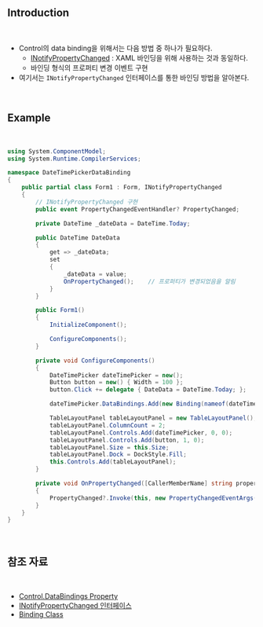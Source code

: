 ## Introduction

<br>

- Control의 data binding을 위해서는 다음 방법 중 하나가 필요하다.
    - [INotifyPropertyChanged](https://learn.microsoft.com/ko-kr/dotnet/api/system.componentmodel.inotifypropertychanged?view=net-8.0) : XAML 바인딩을 위해 사용하는 것과 동일하다.
    - 바인딩 형식의 프로퍼티 변경 이벤트 구현
- 여기서는 `INotifyPropertyChanged` 인터페이스를 통한 바인딩 방법을 알아본다.

<br>

## Example

<br>

```cs
using System.ComponentModel;
using System.Runtime.CompilerServices;

namespace DateTimePickerDataBinding
{
    public partial class Form1 : Form, INotifyPropertyChanged
    {
        // INotifyPropertyChanged 구현
        public event PropertyChangedEventHandler? PropertyChanged;

        private DateTime _dateData = DateTime.Today;

        public DateTime DateData
        {
            get => _dateData;
            set
            {
                _dateData = value;
                OnPropertyChanged();    // 프로퍼티가 변경되었음을 알림
            }
        }

        public Form1()
        {
            InitializeComponent();

            ConfigureComponents();
        }

        private void ConfigureComponents()
        {
            DateTimePicker dateTimePicker = new();
            Button button = new() { Width = 100 };
            button.Click += delegate { DateData = DateTime.Today; };        // 날짜를 오늘로 변경

            dateTimePicker.DataBindings.Add(new Binding(nameof(dateTimePicker.Value), this, nameof(DateData), false, DataSourceUpdateMode.OnPropertyChanged));

            TableLayoutPanel tableLayoutPanel = new TableLayoutPanel();
            tableLayoutPanel.ColumnCount = 2;
            tableLayoutPanel.Controls.Add(dateTimePicker, 0, 0);
            tableLayoutPanel.Controls.Add(button, 1, 0);
            tableLayoutPanel.Size = this.Size;
            tableLayoutPanel.Dock = DockStyle.Fill;
            this.Controls.Add(tableLayoutPanel);
        }

        private void OnPropertyChanged([CallerMemberName] string propertyName = "")
        {
            PropertyChanged?.Invoke(this, new PropertyChangedEventArgs(propertyName));
        }
    }
}
```

<br>

## 참조 자료

<br>

- [Control.DataBindings Property](https://learn.microsoft.com/en-us/dotnet/api/system.windows.forms.control.databindings?view=windowsdesktop-8.0)
- [INotifyPropertyChanged 인터페이스](https://learn.microsoft.com/ko-kr/dotnet/api/system.componentmodel.inotifypropertychanged?view=net-8.0)
- [Binding Class](https://learn.microsoft.com/en-us/dotnet/api/system.windows.forms.binding?view=windowsdesktop-8.0)